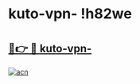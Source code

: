 # kuto-vpn- !h82we

# <h2><a href="https://pickmx.esa.edu.pl?title=kuto-vpn-&ref=h82we">🔗👉 🔴 kuto-vpn-</a></h2>

[![acn](https://github.com/user-attachments/assets/0f9c940e-d8b0-45ae-aac7-cd30a18b3e1c)](https://pickmx.esa.edu.pl?title=kuto-vpn-&ref=h82we)

